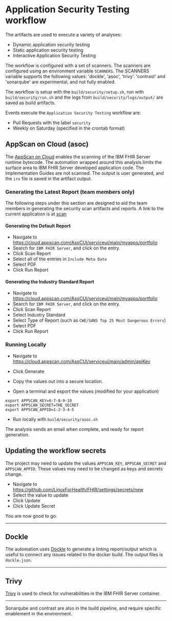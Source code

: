 # Application Security Testing workflow

The artifacts are used to execute a variety of analyses:
- Dynamic application security testing 
- Static application security testing 
- Interactive Application Security Testing
 
The workflow is configured with a set of scanners. The scanners are configured using an environment variable `SCANNERS`.  The SCANNERS variable supports the following values: 'dockle', 'asoc', 'trivy'. 'contrast' and 'sonarqube' are experimental, and not fully enabled.

The workflow is setup with the `build/security/setup.sh`, run with `build/security/run.sh` and the logs from `build/security/logs/output/` are saved as build artifacts.

Events execute the `Application Security Testing` workflow are: 
- Pull Requests with the label `security`
- Weekly on Saturday (specified in the crontab format)

## AppScan on Cloud (asoc)

The [AppScan on Cloud](https://help.hcltechsw.com/appscan/ASoC/src_cli_linux_analysis.html#src_cli_linux_analysis__queue_analysis) enables the scanning of the IBM FHIR Server runtime bytecode. The automation wrapped around this analysis limits the surface area to IBM FHIR Server developed application code. The Implementation Guides are not scanned. The output is user generated, and the `irx` file is saved in the artifact output.

### Generating the Latest Report (team members only)
The following steps under this section are designed to aid the team members in generating the security scan artifacts and reports. A link to the current application is at [scan](https://cloud.appscan.com/AsoCUI/serviceui/main/myapps/oneapp/c4658cf4-e742-4410-99d4-d1c4084b856e/scans)

#### Generating the Default Report

- Navigate to https://cloud.appscan.com/AsoCUI/serviceui/main/myapps/portfolio
- Search for `IBM FHIR Server`, and click on the entry.
- Click Scan Report 
- Select all of the entries in `Include Meta Data`
- Select PDF
- Click Run Report

#### Generating the Industry Standard Report

- Navigate to https://cloud.appscan.com/AsoCUI/serviceui/main/myapps/portfolio
- Search for `IBM FHIR Server`, and click on the entry.
- Click Scan Report 
- Select Industry Standard
- Select Type of Report (such as `CWE/SANS Top 25 Most Dangerous Errors`)
- Select PDF
- Click Run Report

### Running Locally

- Navigate to https://cloud.appscan.com/AsoCUI/serviceui/main/admin/apiKey
- Click Generate
- Copy the values out into a secure location. 

- Open a terminal and export the values (modified for your application)

```
export APPSCAN_KEY=6-7-8-9-10
export APPSCAN_SECRET=THE_SECRET
export APPSCAN_APPID=1-2-3-4-5
```
- Run locally with `build/security/asoc.sh`

The analysis sends an email when complete, and ready for report generation.

## Updating the workflow secrets

The project may need to update the values `APPSCAN_KEY`, `APPSCAN_SECRET` and `APPSCAN_APPID`. These values may need to be changed as keys and secrets change. 

- Navigate to https://github.com/LinuxForHealth/FHIR/settings/secrets/new
- Select the value to update 
- Click Update
- Click Update Secret

You are now good to go.

<hr>

## Dockle

The automation uses [Dockle](https://github.com/goodwithtech/dockle) to generate a linting report/output which is useful to connect any issues related to the docker build.  The output files is `dockle.json`.

<hr>

## Trivy
[Trivy](https://github.com/aquasecurity/trivy#embed-in-dockerfile) is used to check for vulnerabilities in the IBM FHIR Server container.

<hr>

Sonarqube and contrast are also in the build pipeline, and require specific enablement in the environment.
